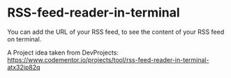 # RSS-feed-reader-in-terminal

You can add the URL of your RSS feed, to see the content of your RSS feed on terminal.

A Project idea taken from DevProjects: https://www.codementor.io/projects/tool/rss-feed-reader-in-terminal-atx32jp82q
